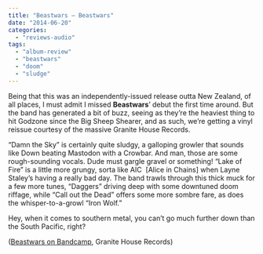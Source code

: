 ```yaml
---
title: "Beastwars – Beastwars"
date: "2014-06-20"
categories: 
  - "reviews-audio"
tags: 
  - "album-review"
  - "beastwars"
  - "doom"
  - "sludge"
---
```


Being that this was an independently-issued release outta New Zealand, of all places, I must admit I missed **Beastwars**’ debut the first time around. But the band has generated a bit of buzz, seeing as they’re the heaviest thing to hit Godzone since the Big Sheep Shearer, and as such, we’re getting a vinyl reissue courtesy of the massive Granite House Records.

“Damn the Sky” is certainly quite sludgy, a galloping growler that sounds like Down beating Mastodon with a Crowbar. And man, those are some rough-sounding vocals. Dude must gargle gravel or something! “Lake of Fire” is a little more grungy, sorta like AIC  \[Alice in Chains\] when Layne Staley’s having a really bad day. The band trawls through this thick muck for a few more tunes, “Daggers” driving deep with some downtuned doom riffage, while “Call out the Dead” offers some more sombre fare, as does the whisper-to-a-growl “Iron Wolf.”

Hey, when it comes to southern metal, you can’t go much further down than the South Pacific, right?

([Beastwars on Bandcamp](http://beastwars.bandcamp.com/album/beastwars), Granite House Records)
